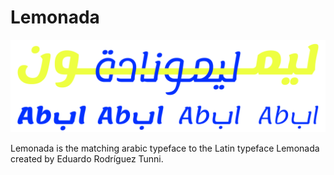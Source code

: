 # Lemonada

![Sample][sample]

Lemonada is the matching arabic typeface to the Latin typeface Lemonada created by Eduardo Rodríguez Tunni.

[sample]: documentation/sample.png

